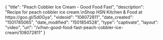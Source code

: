 {
    "title": "Peach Cobbler Ice Cream - Good Food Fast",
    "description": "Recipe for peach cobbler ice cream.\nShop HSN Kitchen & Food at https:\/\/goo.gl\/5d0Gya",
    "videoid": "108072811",
    "date_created": "1501785065",
    "date_modified": "1501854528",
    "type": "captivate",
    "layout": "video",
    "url": "\/v\/hsn-good-food-fast-peach-cobbler-ice-cream\/108072811"
}